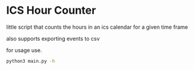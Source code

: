 # ICS Hour Counter

little script that counts the hours in an ics calendar for a given time frame

also supports exporting events to csv


for usage use.

```bash
python3 main.py -h
```
